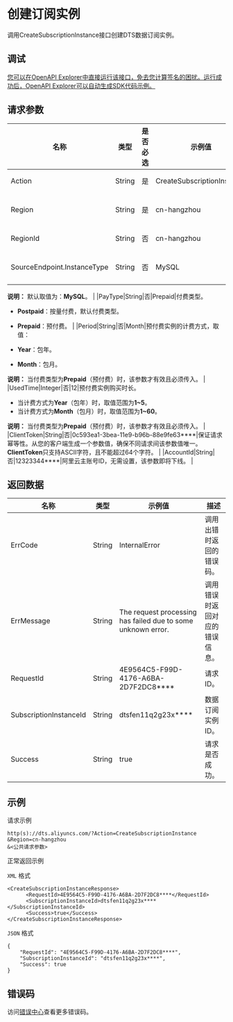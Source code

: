# 创建订阅实例

调用CreateSubscriptionInstance接口创建DTS数据订阅实例。

## 调试

[您可以在OpenAPI Explorer中直接运行该接口，免去您计算签名的困扰。运行成功后，OpenAPI Explorer可以自动生成SDK代码示例。](https://api.aliyun.com/#product=Dts&api=CreateSubscriptionInstance&type=RPC&version=2020-01-01)

## 请求参数

|名称|类型|是否必选|示例值|描述|
|--|--|----|---|--|
|Action|String|是|CreateSubscriptionInstance|系统规定参数，取值：**CreateSubscriptionInstance**。 |
|Region|String|是|cn-hangzhou|地域ID，与订阅对象所在地域保持一致，详情请参见[支持的地域列表](~141033~)。 |
|RegionId|String|否|cn-hangzhou|数据订阅实例所属的地域，无需设置，该参数即将下线。 |
|SourceEndpoint.InstanceType|String|否|MySQL|数据订阅的实例类型，取值为：**MySQL**、**PolarDB**、**DRDS**、**Oracle**。

 **说明：** 默认取值为：**MySQL**。 |
|PayType|String|否|Prepaid|付费类型。

 -   **Postpaid**：按量付费，默认付费类型。
-   **Prepaid**：预付费。 |
|Period|String|否|Month|预付费实例的计费方式，取值：

 -   **Year**：包年。
-   **Month**：包月。

 **说明：** 当付费类型为**Prepaid**（预付费）时，该参数才有效且必须传入。 |
|UsedTime|Integer|否|12|预付费实例购买时长。

 -   当计费方式为**Year**（包年）时，取值范围为**1~5**。
-   当计费方式为**Month**（包月）时，取值范围为**1~60**。

 **说明：** 当付费类型为**Prepaid**（预付费）时，该参数才有效且必须传入。 |
|ClientToken|String|否|0c593ea1-3bea-11e9-b96b-88e9fe63\*\*\*\*|保证请求幂等性。从您的客户端生成一个参数值，确保不同请求间该参数值唯一。**ClientToken**只支持ASCII字符，且不能超过64个字符。 |
|AccountId|String|否|12323344\*\*\*\*|阿里云主账号ID，无需设置，该参数即将下线。 |

## 返回数据

|名称|类型|示例值|描述|
|--|--|---|--|
|ErrCode|String|InternalError|调用出错时返回的错误码。 |
|ErrMessage|String|The request processing has failed due to some unknown error.|调用错误时返回对应的错误信息。 |
|RequestId|String|4E9564C5-F99D-4176-A6BA-2D7F2DC8\*\*\*\*|请求ID。 |
|SubscriptionInstanceId|String|dtsfen11q2g23x\*\*\*\*|数据订阅实例ID。 |
|Success|String|true|请求是否成功。 |

## 示例

请求示例

```
http(s)://dts.aliyuncs.com/?Action=CreateSubscriptionInstance
&Region=cn-hangzhou
&<公共请求参数>
```

正常返回示例

`XML` 格式

```
<CreateSubscriptionInstanceResponse>
      <RequestId>4E9564C5-F99D-4176-A6BA-2D7F2DC8****</RequestId>
      <SubscriptionInstanceId>dtsfen11q2g23x****</SubscriptionInstanceId>
      <Success>true</Success>
</CreateSubscriptionInstanceResponse>
```

`JSON` 格式

```
{
	"RequestId": "4E9564C5-F99D-4176-A6BA-2D7F2DC8****",
	"SubscriptionInstanceId": "dtsfen11q2g23x****",
	"Success": true
}
```

## 错误码

访问[错误中心](https://error-center.aliyun.com/status/product/Dts)查看更多错误码。


